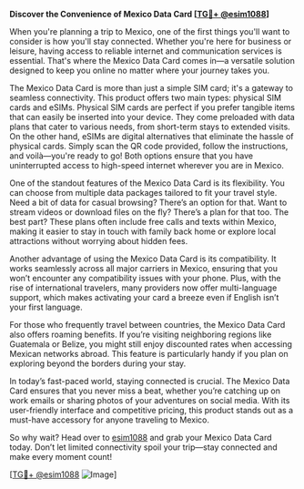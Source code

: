 **Discover the Convenience of Mexico Data Card [[TG💪+ @esim1088](https://t.me/s/esim1088)]**

When you're planning a trip to Mexico, one of the first things you'll want to consider is how you'll stay connected. Whether you're here for business or leisure, having access to reliable internet and communication services is essential. That's where the Mexico Data Card comes in—a versatile solution designed to keep you online no matter where your journey takes you.

The Mexico Data Card is more than just a simple SIM card; it's a gateway to seamless connectivity. This product offers two main types: physical SIM cards and eSIMs. Physical SIM cards are perfect if you prefer tangible items that can easily be inserted into your device. They come preloaded with data plans that cater to various needs, from short-term stays to extended visits. On the other hand, eSIMs are digital alternatives that eliminate the hassle of physical cards. Simply scan the QR code provided, follow the instructions, and voilà—you're ready to go! Both options ensure that you have uninterrupted access to high-speed internet wherever you are in Mexico.

One of the standout features of the Mexico Data Card is its flexibility. You can choose from multiple data packages tailored to fit your travel style. Need a bit of data for casual browsing? There’s an option for that. Want to stream videos or download files on the fly? There’s a plan for that too. The best part? These plans often include free calls and texts within Mexico, making it easier to stay in touch with family back home or explore local attractions without worrying about hidden fees.

Another advantage of using the Mexico Data Card is its compatibility. It works seamlessly across all major carriers in Mexico, ensuring that you won’t encounter any compatibility issues with your phone. Plus, with the rise of international travelers, many providers now offer multi-language support, which makes activating your card a breeze even if English isn’t your first language.

For those who frequently travel between countries, the Mexico Data Card also offers roaming benefits. If you’re visiting neighboring regions like Guatemala or Belize, you might still enjoy discounted rates when accessing Mexican networks abroad. This feature is particularly handy if you plan on exploring beyond the borders during your stay.

In today’s fast-paced world, staying connected is crucial. The Mexico Data Card ensures that you never miss a beat, whether you’re catching up on work emails or sharing photos of your adventures on social media. With its user-friendly interface and competitive pricing, this product stands out as a must-have accessory for anyone traveling to Mexico.

So why wait? Head over to [esim1088](https://t.me/s/esim1088) and grab your Mexico Data Card today. Don’t let limited connectivity spoil your trip—stay connected and make every moment count!

[[TG💪+ @esim1088](https://t.me/s/esim1088) ![Image](https://i.postimg.cc/Y0z9fWf4/image.png)]